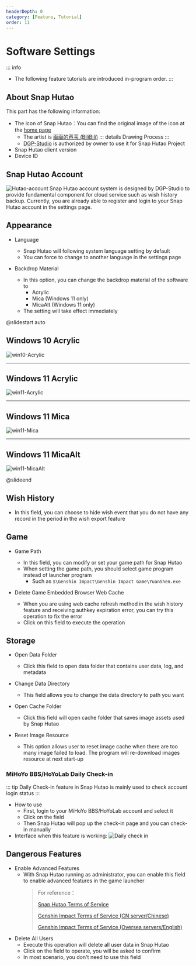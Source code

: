 ```yaml
---
headerDepth: 0
category: [Feature, Tutorial]
order: 11
---
```


# Software Settings

::: info
- The following feature tutorials are introduced in-program order.
  :::

## About Snap Hutao
This part has the following information:
- The icon of Snap Hutao：You can find the original image of the icon at the [home page](/)
  - The artist is [画画的芦苇 (BiliBili)](https://space.bilibili.com/274422134)
    ::: details Drawing Process
    <BiliBili bvid="BV1UL411d7Py" />
    :::
  - [DGP-Studio](https://github.com/DGP-Studio) is authorized by owner to use it for Snap Hutao Project
- Snap Hutao client version
- Device ID

## Snap Hutao Account <Badge text="Beta" type="info" />
![Hutao-account](https://img.alicdn.com/imgextra/i1/1797064093/O1CN01AKJFMi1g6dvSk6pVi_!!1797064093.png)
Snap Hutao account system is designed by DGP-Studio to provide fundamental component for cloud service such as wish history backup.
Currently, you are already able to register and login to your Snap Hutao account in the settings page.

## Appearance
- Language
  - Snap Hutao will following system language setting by default
  - You can force to change to another language in the settings page

- Backdrop Material
  - In this option, you can change the backdrop material of the software to
    - Acrylic
    - Mica (Windows 11 only)
    - MicaAlt (Windows 11 only)
  - The setting will take effect immediately

@slidestart auto

## Windows 10 Acrylic
![win10-Acrylic](https://img.alicdn.com/imgextra/i1/1797064093/O1CN01B7nKOj1g6du9bj3Nw_!!1797064093.png)

---

## Windows 11 Acrylic
![win11-Acrylic](https://img.alicdn.com/imgextra/i1/1797064093/O1CN01MXJZE61g6dtvtITxC_!!1797064093.jpg)

---

## Windows 11 Mica
![win11-Mica](https://img.alicdn.com/imgextra/i4/1797064093/O1CN01aW0iV71g6du5WAz9w_!!1797064093.jpg)

---

## Windows 11 MicaAlt
![win11-MicaAlt](https://img.alicdn.com/imgextra/i3/1797064093/O1CN010BwmBI1g6du9bi7C0_!!1797064093.jpg)

@slideend

## Wish History
- In this field, you can choose to hide wish event that you do not have any record in the period in the wish export feature

## Game
- Game Path
  - In this field, you can modify or set your game path for Snap Hutao
  - When setting the game path, you should select game program instead of launcher program
    - Such as `$\Genshin Impact\Genshin Impact Game\YuanShen.exe`

- Delete Game Embedded Browser Web Cache
  - When you are using web cache refresh method in the wish history feature and receiving authkey expiration error, you can try this operation to fix the error
  - Click on this field to execute the operation

## Storage

- Open Data Folder
  - Click this field to open data folder that contains user data, log, and metadata

- Change Data Directory
  - This field allows you to change the data directory to path you want

- Open Cache Folder
  - Click this field will open cache folder that saves image assets used by Snap Hutao

- Reset Image Resource
  - This option allows user to reset image cache when there are too many image failed to load. The program will
    re-download images resource at next start-up

### MiHoYo BBS/HoYoLab Daily Check-in

::: tip
Daily Check-in feature in Snap Hutao is mainly used to check account login status
:::

- How to use
  - First, login to your MiHoYo BBS/HoYoLab account and select it
  - Click on the field
  - Then Snap Hutao will pop up the check-in page and you can check-in manually
- Interface when this feature is working: 
  ![Daily check in](https://img.alicdn.com/imgextra/i4/1797064093/O1CN01WCLbxe1g6duCXB6tc_!!1797064093.png)

## Dangerous Features
- Enable Advanced Features
  - With Snap Hutao running as administrator, you can enable this field to enable advanced features in the game launcher
    > For reference：
    >
    > [Snap Hutao Terms of Service](../statements/tos.html)
    >
    > [Genshin Impact Terms of Service (CN server/Chinese)](https://ys.mihoyo.com/main/company/agreement)
    >
    > [Genshin Impact Terms of Service (Oversea servers/English)](https://genshin.hoyoverse.com/en/company/terms)
- Delete All Users
  - Execute this operation will delete all user data in Snap Hutao
  - Click on the field to operate, you will be asked to confirm
  - In most scenario, you don't need to use this field
